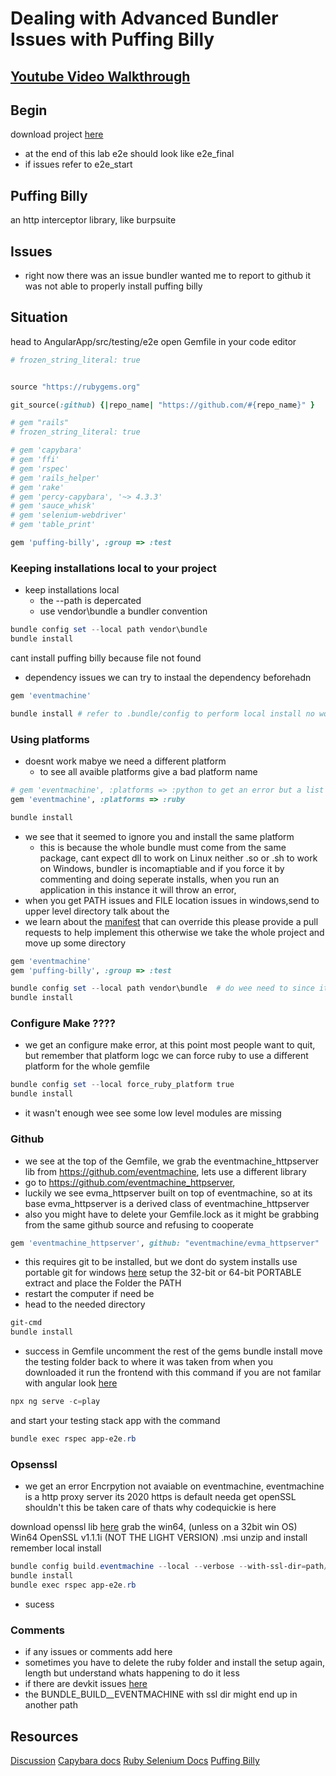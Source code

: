 # Dealing with Advanced Bundler Issues with Puffing Billy 

## [Youtube Video Walkthrough]()

## Begin 

download project [here](https://github.com/codequickie123/custom_vids/tree/master/capybara_and_puffing_billy)
* at the end of this lab e2e should look like e2e_final 
* if issues refer to e2e_start 

## Puffing Billy
an http interceptor library, like burpsuite


## Issues
* right now there was an issue bundler wanted me to report to github it was not able to properly install puffing billy


## Situation 
head to AngularApp/src/testing/e2e
open Gemfile in your code editor
```rb
# frozen_string_literal: true


source "https://rubygems.org"

git_source(:github) {|repo_name| "https://github.com/#{repo_name}" }

# gem "rails"
# frozen_string_literal: true

# gem 'capybara'
# gem 'ffi'
# gem 'rspec'
# gem 'rails_helper'
# gem 'rake'
# gem 'percy-capybara', '~> 4.3.3'
# gem 'sauce_whisk'
# gem 'selenium-webdriver'
# gem 'table_print'

gem 'puffing-billy', :group => :test
```

### Keeping installations local to your project
* keep installations local
	* the --path is depercated 
	* use vendor\bundle a bundler convention
```ps1
bundle config set --local path vendor\bundle
bundle install
```

cant install puffing billy because file not found
* dependency issues we can try to instaal the dependency beforehadn

```rb
gem 'eventmachine'
```
```ps1
bundle install # refer to .bundle/config to perform local install no worries
```


### Using platforms


* doesnt work mabye we need a different platform
	* to see all avaible platforms give a bad platform name

```rb
# gem 'eventmachine', :platforms => :python to get an error but a list of all platforms
gem 'eventmachine', :platforms => :ruby
```
```ps1
bundle install
```

* we see that it seemed to ignore you and install the same platform
	* this is because the whole bundle must come from the same package, cant expect dll to work on Linux neither .so or .sh to work on Windows, bundler is incomaptiable and if you force it by commenting and doing seperate installs, when you run an application in this instance it will throw an error, 
* when you get PATH issues and FILE location issues in windows,send to upper level directory talk about the 
* we learn about the  [manifest](https://docs.microsoft.com/en-us/windows/win32/fileio/maximum-file-path-limitation#enable-long-paths-in-windows-10-version-1607-and-later) that can override this please provide a pull requests to help implement this otherwise we take the whole project and move up some directory


```rb
gem 'eventmachine'
gem 'puffing-billy', :group => :test
```
```ps1
bundle config set --local path vendor\bundle  # do wee need to since its the relative path of .\, SAFE than sorry
bundle install
```

### Configure Make ????
* we get an configure make error, at this point most people want to quit, but remember that platform logc we can force ruby to use a different platform for the whole gemfile
```ps1
bundle config set --local force_ruby_platform true
bundle install
```

* it wasn't enough wee see some low level modules are missing

### Github
* we see at the top of the Gemfile, we grab the eventmachine_httpserver lib from 
https://github.com/eventmachine, lets use a different library
* go to https://github.com/eventmachine_httpserver,
* luckily we see evma_httpserver built on top of eventmachine, so at its base evma_httpserver is a derived class of  eventmachine_httpserver
* also you might have to delete your Gemfile.lock as it might be grabbing from the same github source and refusing to cooperate

```rb
gem 'eventmachine_httpserver', github: "eventmachine/evma_httpserver"
```


* this requires git to be installed, but we dont do system installs use portable git for windows [here](https://git-scm.com/download/win)
setup the 32-bit or 64-bit PORTABLE extract and place the Folder the PATH
* restart the computer if need be
* head to the needed directory

```ps1
git-cmd
bundle install
```

* success 
in Gemfile uncomment the rest of the gems
bundle install
move the testing folder back to where it was taken from when you downloaded it 
run the frontend with this command
	if you are not familar with angular look [here](https://www.youtube.com/watch?v=DKoHBQOfGBY)
```ps1
npx ng serve -c=play
```
and start your testing stack app with the command
```ps1
bundle exec rspec app-e2e.rb
```

### Opsenssl

* we get an error Encrpytion not avaiable on eventmachine,
	eventmachine is a http proxy server
	its 2020 https is default
	needa get openSSL 
	shouldn't this be taken care of 
	thats why codequickie is here

download openssl lib  [here](http://slproweb.com/products/Win32OpenSSL.html)
grab the win64, (unless on a 32bit win OS) Win64 OpenSSL v1.1.1i (NOT THE LIGHT VERSION)
.msi unzip and install 
remember local install	
```ps1
bundle config build.eventmachine --local --verbose --with-ssl-dir=path/to/openssl
bundle install 
bundle exec rspec app-e2e.rb
```

* sucess

### Comments

* if any issues or comments add here 
* sometimes you have to delete the ruby folder and install the setup again, length but understand whats happening to do it less
* if there are devkit issues [here](https://github.com/oneclick/rubyinstaller/wiki/Development-Kit)
* the BUNDLE_BUILD__EVENTMACHINE with ssl dir might end up in another path




## Resources

[Discussion](https://github.com/eventmachine/eventmachine/pull/601)
[Capybara docs](https://rubydoc.info/github/teamcapybara/capybara/Capybara/Node/Finders)
[Ruby Selenium Docs](https://www.selenium.dev/selenium/docs/api/rb/Selenium.html)
[Puffing Billy](https://github.com/oesmith/puffing-billy)


